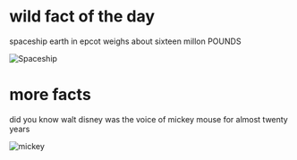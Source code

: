 # wild fact of the day

spaceship earth in epcot weighs about sixteen millon POUNDS

![Spaceship](https://upload.wikimedia.org/wikipedia/commons/thumb/5/5b/Spaceship_Earth_%283-4_crop%29.jpg/250px-Spaceship_Earth_%283-4_crop%29.jpg)


# more facts 

did you know walt disney was the voice of mickey mouse for almost twenty years 


![mickey](https://upload.wikimedia.org/wikipedia/commons/thumb/4/4f/Mickey_Mouse_%28poster_version%29.svg/220px-Mickey_Mouse_%28poster_version%29.svg.png)



